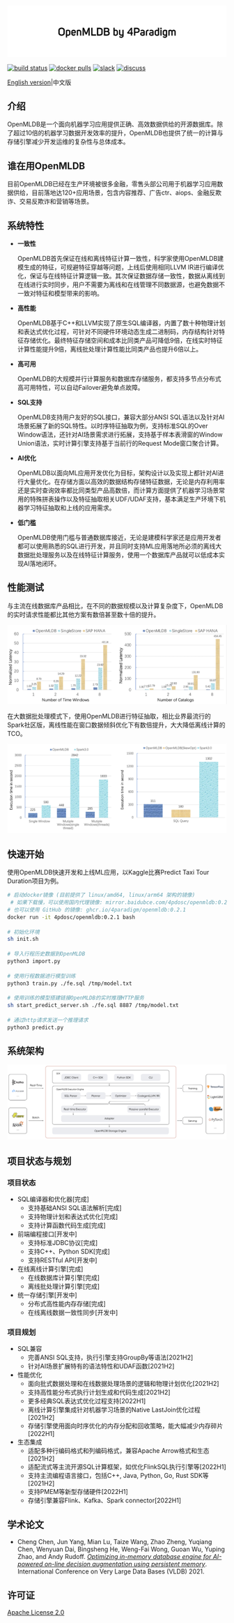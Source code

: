 
<div align=center><img src="./images/openmldb_logo.png"/></div>

[![build status](https://github.com/4paradigm/openmldb/actions/workflows/cicd.yaml/badge.svg)](https://github.com/4paradigm/openmldb/actions/workflows/cicd.yaml)
[![docker pulls](https://img.shields.io/docker/pulls/4pdosc/openmldb.svg)](https://hub.docker.com/r/4pdosc/openmldb)
[![slack](https://img.shields.io/badge/Slack-Join%20Slack-blue)](https://join.slack.com/t/hybridsql-ws/shared_invite/zt-ozu3llie-K~hn9Ss1GZcFW2~K_L5sMg)
[![discuss](https://img.shields.io/badge/Discuss-Ask%20Questions-blue)](https://github.com/4paradigm/OpenMLDB/discussions)

[English version](./README.md)|中文版

## 介绍

OpenMLDB是一个面向机器学习应用提供正确、高效数据供给的开源数据库。除了超过10倍的机器学习数据开发效率的提升，OpenMLDB也提供了统一的计算与存储引擎减少开发运维的复杂性与总体成本。 

## 谁在用OpenMLDB

目前OpenMLDB已经在生产环境被很多金融，零售头部公司用于机器学习应用数据供给，目前落地达120+应用场景，包含内容推荐、广告ctr、aiops、金融反欺诈、交易反欺诈和营销等场景。


## 系统特性

* **一致性**

    OpenMLDB首先保证在线和离线特征计算一致性，科学家使用OpenMLDB建模生成的特征，可规避特征穿越等问题，上线后使用相同LLVM IR进行编译优化，保证与在线特征计算逻辑一致。其次保证数据存储一致性，数据从离线到在线进行实时同步，用户不需要为离线和在线管理不同数据源，也避免数据不一致对特征和模型带来的影响。
    
* **高性能**

    OpenMLDB基于C++和LLVM实现了原生SQL编译器，内置了数十种物理计划和表达式优化过程，可针对不同硬件环境动态生成二进制码，内存结构针对特征存储优化。最终特征存储空间和成本比同类产品可降低9倍，在线实时特征计算性能提升9倍，离线批处理计算性能比同类产品也提升6倍以上。

* **高可用**

    OpenMLDB的大规模并行计算服务和数据库存储服务，都支持多节点分布式高可用特性，可以自动Failover避免单点故障。

* **SQL支持**

    OpenMLDB支持用户友好的SQL接口，兼容大部分ANSI SQL语法以及针对AI场景拓展了新的SQL特性。以时序特征抽取为例，支持标准SQL的Over Window语法，还针对AI场景需求进行拓展，支持基于样本表滑窗的Window Union语法，实时计算引擎支持基于当前行的Request Mode窗口聚合计算。

* **AI优化**

    OpenMLDB以面向ML应用开发优化为目标，架构设计以及实现上都针对AI进行大量优化。在存储方面以高效的数据结构存储特征数据，无论是内存利用率还是实时查询效率都比同类型产品高数倍，而计算方面提供了机器学习场景常用的特殊拼表操作以及特征抽取相关UDF/UDAF支持，基本满足生产环境下机器学习特征抽取和上线的应用需求。

* **低门槛**

    OpenMLDB使用门槛与普通数据库接近，无论是建模科学家还是应用开发者都可以使用熟悉的SQL进行开发，并且同时支持ML应用落地所必须的离线大数据批处理服务以及在线特征计算服务，使用一个数据库产品就可以低成本实现AI落地闭环。

## 性能测试

与主流在线数据库产品相比，在不同的数据规模以及计算复杂度下，OpenMLDB的实时请求性能都比其他方案有数倍甚至数十倍的提升。

![Online Benchmark](./images/online_benchmark.png)

在大数据批处理模式下，使用OpenMLDB进行特征抽取，相比业界最流行的Spark社区版，离线性能在窗口数据倾斜优化下有数倍提升，大大降低离线计算的TCO。

![Offline Benchmark](./images/offline_benchmark.png)

## 快速开始

使用OpenMLDB快速开发和上线ML应用，以Kaggle比赛Predict Taxi Tour Duration项目为例。

```bash
# 启动docker镜像 (目前提供了 linux/amd64, linux/arm64 架构的镜像)
 # 如果下载慢，可以使用国内代理镜像: mirror.baidubce.com/4pdosc/openmldb:0.2.1
# 也可以使用 GitHub 的镜像: ghcr.io/4paradigm/openmldb:0.2.1
docker run -it 4pdosc/openmldb:0.2.1 bash

# 初始化环境
sh init.sh

# 导入行程历史数据到OpenMLDB
python3 import.py

# 使用行程数据进行模型训练
python3 train.py ./fe.sql /tmp/model.txt

# 使用训练的模型搭建链接OpenMLDB的实时推理HTTP服务
sh start_predict_server.sh ./fe.sql 8887 /tmp/model.txt

# 通过http请求发送一个推理请求
python3 predict.py
```

## 系统架构

<div align=center><img src="./images/openmldb_architecture.png"/></div>

## 项目状态与规划

### 项目状态

* SQL编译器和优化器[完成]
    * 支持基础ANSI SQL语法解析[完成]
    * 支持物理计划和表达式优化[完成]
    * 支持计算函数代码生成[完成]
* 前端编程接口[开发中]
    * 支持标准JDBC协议[完成]
    * 支持C++、Python SDK[完成]
    * 支持RESTful API[开发中]
* 在线离线计算引擎[完成]
    * 在线数据库计算引擎[完成]
    * 离线批处理计算引擎[完成]
* 统一存储引擎[开发中]
    * 分布式高性能内存存储[完成]
    * 在线离线数据一致性同步[开发中]

### 项目规划

* SQL兼容
    * 完善ANSI SQL支持，执行引擎支持GroupBy等语法[2021H2]
    * 针对AI场景扩展特有的语法特性和UDAF函数[2021H2]
* 性能优化
    * 面向批式数据处理和在线数据处理场景的逻辑和物理计划优化[2021H2]
    * 支持高性能分布式执行计划生成和代码生成[2021H2]
    * 更多经典SQL表达式优化过程支持[2022H1]
    * 离线计算引擎集成针对机器学习场景的Native LastJoin优化过程[2021H2]
    * 存储引擎使用面向时序优化的内存分配和回收策略，能大幅减少内存碎片[2022H1]
* 生态集成
    * 适配多种行编码格式和列编码格式，兼容Apache Arrow格式和生态[2021H2]
    * 适配流式等主流开源SQL计算框架，如优化FlinkSQL执行引擎等[2022H1]
    * 支持主流编程语言接口，包括C++, Java, Python, Go, Rust SDK等[2021H2]
    * 支持PMEM等新型存储硬件[2022H1]
    * 存储引擎兼容Flink、Kafka、Spark connector[2022H1]

## 学术论文

* Cheng Chen, Jun Yang, Mian Lu, Taize Wang, Zhao Zheng, Yuqiang Chen, Wenyuan Dai, Bingsheng He, Weng-Fai Wong, Guoan Wu, Yuping Zhao, and Andy Rudoff. *[Optimizing in-memory database engine for AI-powered on-line decision augmentation using persistent memory](http://vldb.org/pvldb/vol14/p799-chen.pdf)*. International Conference on Very Large Data Bases (VLDB) 2021.

## 许可证

[Apache License 2.0](./LICENSE)
